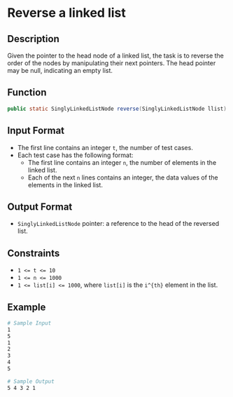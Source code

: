 # Reverse a linked list

## Description

Given the pointer to the head node of a linked list, the task is to reverse the order of the nodes by manipulating their next pointers. The head pointer may be null, indicating an empty list.

## Function

```java
public static SinglyLinkedListNode reverse(SinglyLinkedListNode llist) {}
```

## Input Format

- The first line contains an integer `t`, the number of test cases.
- Each test case has the following format:
  - The first line contains an integer `n`, the number of elements in the linked list.
  - Each of the next `n` lines contains an integer, the data values of the elements in the linked list.

## Output Format

- `SinglyLinkedListNode` pointer: a reference to the head of the reversed list.

## Constraints

- `1 <= t <= 10`
- `1 <= n <= 1000`
- `1 <= list[i] <= 1000`, where `list[i]` is the `i^{th}` element in the list.

## Example

```bash
# Sample Input
1
5
1
2
3
4
5

# Sample Output
5 4 3 2 1
```
